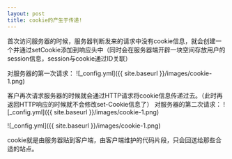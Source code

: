 ```yaml
---
layout: post
title: cookie的产生于传递!
---
```


首次访问服务器的时候，服务器判断发来的请求中没有cookie信息，就会创建一个并通过setCookie添加到响应头中（同时会在服务器端开辟一块空间存放用户的session信息，session与cookie通过ID关联）

对服务器的第一次请求：
![_config.yml]({{ site.baseurl }}/images/cookie-1.png)

客户再次请求服务器的时候就会通过HTTP请求将cookie信息传递过去。（此时再返回HTTP响应的时候就不会修改set-Cookie信息了）
对服务器的第二次请求：
![_config.yml]({{ site.baseurl }}/images/cookie-1.png)

![_config.yml]({{ site.baseurl }}/images/cookie-1.png)

cookie就是由服务器贴到客户端，由客户端维护的代码片段，只会回送给那些合适的站点。